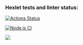 ### Hexlet tests and linter status:
[![Actions Status](https://github.com/bblazeAl/frontend-project-46/actions/workflows/hexlet-check.yml/badge.svg)](https://github.com/bblazeAl/frontend-project-46/actions)

[![Node.js CI](https://github.com/bblazeAl/frontend-project-46/actions/workflows/ci.yml/badge.svg)](https://github.com/bblazeAl/frontend-project-46/actions)


<a href="https://codeclimate.com/github/bblazeAl/frontend-project-46/maintainability"><img src="https://api.codeclimate.com/v1/badges/f5cc709624b983ee5319/maintainability" /></a>
